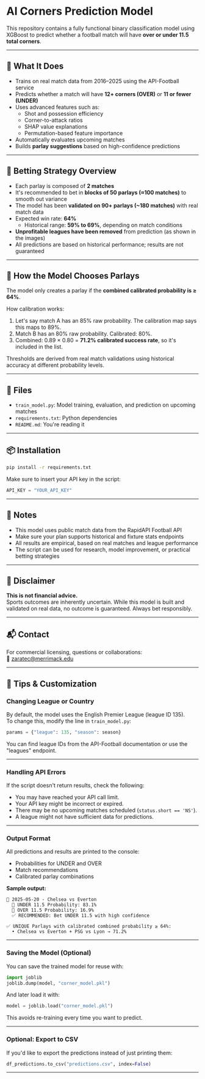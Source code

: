 # AI Corners Prediction Model

This repository contains a fully functional binary classification model using XGBoost to predict whether a football match will have **over or under 11.5 total corners**.

---

## 🚀 What It Does

- Trains on real match data from 2016–2025 using the API-Football service
- Predicts whether a match will have **12+ corners (OVER)** or **11 or fewer (UNDER)**
- Uses advanced features such as:
  - Shot and possession efficiency
  - Corner-to-attack ratios
  - SHAP value explanations
  - Permutation-based feature importance
- Automatically evaluates upcoming matches
- Builds **parlay suggestions** based on high-confidence predictions

---

## 🧠 Betting Strategy Overview

- Each parlay is composed of **2 matches**
- It's recommended to bet in **blocks of 50 parlays (≈100 matches)** to smooth out variance
- The model has been **validated on 90+ parlays (~180 matches)** with real match data
- Expected win rate: **64%**
  - Historical range: **59% to 69%**, depending on match conditions
- **Unprofitable leagues have been removed** from prediction (as shown in the images)
- All predictions are based on historical performance; results are not guaranteed

---

## 🎯 How the Model Chooses Parlays

The model only creates a parlay if the **combined calibrated probability is ≥ 64%**.

How calibration works:
1. Let's say match A has an 85% raw probability. The calibration map says this maps to 89%.
2. Match B has an 80% raw probability. Calibrated: 80%.
3. Combined: 0.89 × 0.80 = **71.2% calibrated success rate**, so it's included in the list.

Thresholds are derived from real match validations using historical accuracy at different probability levels.

---

## 📂 Files

- `train_model.py`: Model training, evaluation, and prediction on upcoming matches
- `requirements.txt`: Python dependencies
- `README.md`: You're reading it

---

## 📦 Installation

```bash
pip install -r requirements.txt
```

Make sure to insert your API key in the script:
```python
API_KEY = "YOUR_API_KEY"
```

---

## 🔐 Notes

- This model uses public match data from the RapidAPI Football API
- Make sure your plan supports historical and fixture stats endpoints
- All results are empirical, based on real matches and league performance
- The script can be used for research, model improvement, or practical betting strategies

---

## 🧠 Disclaimer

**This is not financial advice.**  
Sports outcomes are inherently uncertain. While this model is built and validated on real data, no outcome is guaranteed. Always bet responsibly.

---

## 📬 Contact

For commercial licensing, questions or collaborations:  
📧 zaratec@merrimack.edu 


---

## 🔧 Tips & Customization

### Changing League or Country
By default, the model uses the English Premier League (league ID 135).  
To change this, modify the line in `train_model.py`:

```python
params = {"league": 135, "season": season}
```

You can find league IDs from the API-Football documentation or use the "leagues" endpoint.

---

### Handling API Errors
If the script doesn't return results, check the following:
- You may have reached your API call limit.
- Your API key might be incorrect or expired.
- There may be no upcoming matches scheduled (`status.short == 'NS'`).
- A league might not have sufficient data for predictions.

---

### Output Format
All predictions and results are printed to the console:
- Probabilities for UNDER and OVER
- Match recommendations
- Calibrated parlay combinations

**Sample output:**

```
📅 2025-05-20 - Chelsea vs Everton
  🔮 UNDER 11.5 Probability: 83.1%
  🔮 OVER 11.5 Probability: 16.9%
  ✅ RECOMMENDED: Bet UNDER 11.5 with high confidence

✅ UNIQUE Parlays with calibrated combined probability ≥ 64%:
  • Chelsea vs Everton + PSG vs Lyon → 71.2%
```

---

### Saving the Model (Optional)
You can save the trained model for reuse with:

```python
import joblib
joblib.dump(model, "corner_model.pkl")
```

And later load it with:

```python
model = joblib.load("corner_model.pkl")
```

This avoids re-training every time you want to predict.

---

### Optional: Export to CSV
If you'd like to export the predictions instead of just printing them:

```python
df_predictions.to_csv("predictions.csv", index=False)
```

---
